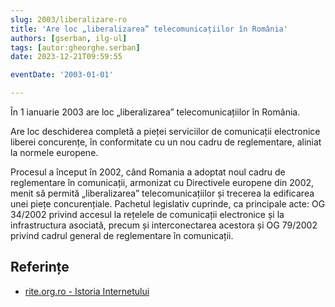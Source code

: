 ```yaml
---
slug: 2003/liberalizare-ro
title: 'Are loc „liberalizarea” telecomunicațiilor în România'
authors: [gserban, ilg-ul]
tags: [autor:gheorghe.serban]
date: 2023-12-21T09:59:55

eventDate: '2003-01-01'

---
```


În 1 ianuarie 2003 are loc „liberalizarea” telecomunicațiilor în România.

<!-- truncate -->

Are loc deschiderea completă a pieței serviciilor de comunicații electronice
liberei concurențe, în conformitate cu un nou cadru de reglementare, aliniat
la normele europene.

Procesul a început în 2002, când Romania a adoptat noul cadru de reglementare
în comunicații, armonizat cu Directivele europene din 2002, menit să permită
„liberalizarea” telecomunicațiilor și trecerea la edificarea unei piețe
concurențiale. Pachetul legislativ cuprinde, ca principale acte:
OG 34/2002 privind accesul la rețelele de comunicații electronice și
la infrastructura asociată, precum și interconectarea acestora și
OG 79/2002 privind cadrul general de reglementare în comunicații.

## Referințe

- [rite.org.ro - Istoria Internetului](https://rite.org.ro/istoria-internetului/)

